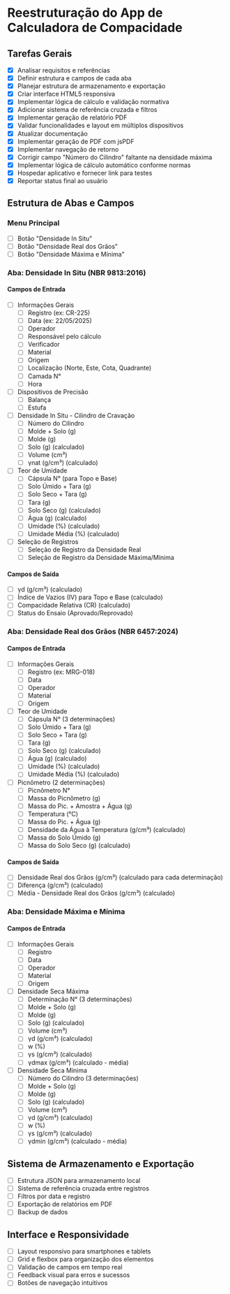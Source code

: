 # Reestruturação do App de Calculadora de Compacidade

## Tarefas Gerais
- [x] Analisar requisitos e referências
- [x] Definir estrutura e campos de cada aba
- [x] Planejar estrutura de armazenamento e exportação
- [x] Criar interface HTML5 responsiva
- [x] Implementar lógica de cálculo e validação normativa
- [x] Adicionar sistema de referência cruzada e filtros
- [x] Implementar geração de relatório PDF
- [x] Validar funcionalidades e layout em múltiplos dispositivos
- [x] Atualizar documentação
- [x] Implementar geração de PDF com jsPDF
- [x] Implementar navegação de retorno
- [x] Corrigir campo "Número do Cilindro" faltante na densidade máxima
- [x] Implementar lógica de cálculo automático conforme normas
- [x] Hospedar aplicativo e fornecer link para testes
- [x] Reportar status final ao usuário

## Estrutura de Abas e Campos

### Menu Principal
- [ ] Botão "Densidade In Situ"
- [ ] Botão "Densidade Real dos Grãos"
- [ ] Botão "Densidade Máxima e Mínima"

### Aba: Densidade In Situ (NBR 9813:2016)
#### Campos de Entrada
- [ ] Informações Gerais
  - [ ] Registro (ex: CR-225)
  - [ ] Data (ex: 22/05/2025)
  - [ ] Operador
  - [ ] Responsável pelo cálculo
  - [ ] Verificador
  - [ ] Material
  - [ ] Origem
  - [ ] Localização (Norte, Este, Cota, Quadrante)
  - [ ] Camada N°
  - [ ] Hora

- [ ] Dispositivos de Precisão
  - [ ] Balança
  - [ ] Estufa

- [ ] Densidade In Situ - Cilindro de Cravação
  - [ ] Número do Cilindro
  - [ ] Molde + Solo (g)
  - [ ] Molde (g)
  - [ ] Solo (g) (calculado)
  - [ ] Volume (cm³)
  - [ ] γnat (g/cm³) (calculado)

- [ ] Teor de Umidade
  - [ ] Cápsula N° (para Topo e Base)
  - [ ] Solo Úmido + Tara (g)
  - [ ] Solo Seco + Tara (g)
  - [ ] Tara (g)
  - [ ] Solo Seco (g) (calculado)
  - [ ] Água (g) (calculado)
  - [ ] Umidade (%) (calculado)
  - [ ] Umidade Média (%) (calculado)

- [ ] Seleção de Registros
  - [ ] Seleção de Registro da Densidade Real
  - [ ] Seleção de Registro da Densidade Máxima/Mínima

#### Campos de Saída
- [ ] γd (g/cm³) (calculado)
- [ ] Índice de Vazios (IV) para Topo e Base (calculado)
- [ ] Compacidade Relativa (CR) (calculado)
- [ ] Status do Ensaio (Aprovado/Reprovado)

### Aba: Densidade Real dos Grãos (NBR 6457:2024)
#### Campos de Entrada
- [ ] Informações Gerais
  - [ ] Registro (ex: MRG-018)
  - [ ] Data
  - [ ] Operador
  - [ ] Material
  - [ ] Origem

- [ ] Teor de Umidade
  - [ ] Cápsula N° (3 determinações)
  - [ ] Solo Úmido + Tara (g)
  - [ ] Solo Seco + Tara (g)
  - [ ] Tara (g)
  - [ ] Solo Seco (g) (calculado)
  - [ ] Água (g) (calculado)
  - [ ] Umidade (%) (calculado)
  - [ ] Umidade Média (%) (calculado)

- [ ] Picnômetro (2 determinações)
  - [ ] Picnômetro N°
  - [ ] Massa do Picnômetro (g)
  - [ ] Massa do Pic. + Amostra + Água (g)
  - [ ] Temperatura (°C)
  - [ ] Massa do Pic. + Água (g)
  - [ ] Densidade da Água à Temperatura (g/cm³) (calculado)
  - [ ] Massa do Solo Úmido (g)
  - [ ] Massa do Solo Seco (g) (calculado)

#### Campos de Saída
- [ ] Densidade Real dos Grãos (g/cm³) (calculado para cada determinação)
- [ ] Diferença (g/cm³) (calculado)
- [ ] Média - Densidade Real dos Grãos (g/cm³) (calculado)

### Aba: Densidade Máxima e Mínima
#### Campos de Entrada
- [ ] Informações Gerais
  - [ ] Registro
  - [ ] Data
  - [ ] Operador
  - [ ] Material
  - [ ] Origem

- [ ] Densidade Seca Máxima
  - [ ] Determinação N° (3 determinações)
  - [ ] Molde + Solo (g)
  - [ ] Molde (g)
  - [ ] Solo (g) (calculado)
  - [ ] Volume (cm³)
  - [ ] γd (g/cm³) (calculado)
  - [ ] w (%)
  - [ ] γs (g/cm³) (calculado)
  - [ ] γdmax (g/cm³) (calculado - média)

- [ ] Densidade Seca Mínima
  - [ ] Número do Cilindro (3 determinações)
  - [ ] Molde + Solo (g)
  - [ ] Molde (g)
  - [ ] Solo (g) (calculado)
  - [ ] Volume (cm³)
  - [ ] γd (g/cm³) (calculado)
  - [ ] w (%)
  - [ ] γs (g/cm³) (calculado)
  - [ ] γdmin (g/cm³) (calculado - média)

## Sistema de Armazenamento e Exportação
- [ ] Estrutura JSON para armazenamento local
- [ ] Sistema de referência cruzada entre registros
- [ ] Filtros por data e registro
- [ ] Exportação de relatórios em PDF
- [ ] Backup de dados

## Interface e Responsividade
- [ ] Layout responsivo para smartphones e tablets
- [ ] Grid e flexbox para organização dos elementos
- [ ] Validação de campos em tempo real
- [ ] Feedback visual para erros e sucessos
- [ ] Botões de navegação intuitivos
